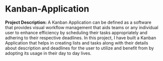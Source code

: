 # Kanban-Application
**Project Description:**
A Kanban Application can be defined as a software that provides visual workflow management that aids teams or any individual user to enhance efficiency by scheduling their tasks appropriately and adhering to their respective deadlines. In this project, I have built a Kanban Application that helps in creating lists and tasks along with their details about description and deadlines for the user to utilize and benefit from by adopting its usage in their day to day lives.
